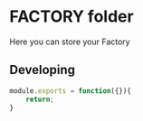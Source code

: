 # FACTORY folder

Here you can store your Factory

## Developing

```javascript
module.exports = function({}){
    return;
}
```
